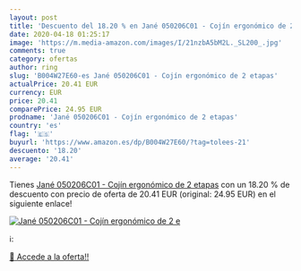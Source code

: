 ```yaml
---
layout: post
title: 'Descuento del 18.20 % en Jané 050206C01 - Cojín ergonómico de 2 e'
date: 2020-04-18 01:25:17
image: 'https://m.media-amazon.com/images/I/21nzbA5bM2L._SL200_.jpg'
comments: true
category: ofertas
author: ring
slug: 'B004W27E60-es Jané 050206C01 - Cojín ergonómico de 2 etapas'
actualPrice: 20.41 EUR
currency: EUR
price: 20.41
comparePrice: 24.95 EUR
prodname: 'Jané 050206C01 - Cojín ergonómico de 2 etapas'
country: 'es'
flag: '🇪🇸'
buyurl: 'https://www.amazon.es/dp/B004W27E60/?tag=tolees-21'
descuento: '18.20'
average: '20.41'
---
```


Tienes [Jané 050206C01 - Cojín ergonómico de 2 etapas](https://www.amazon.es/dp/B004W27E60/?tag=tolees-21) con un 18.20 % de descuento con precio de oferta de 20.41 EUR (original: 24.95 EUR) en el siguiente enlace!

[![Jané 050206C01 - Cojín ergonómico de 2 e](https://m.media-amazon.com/images/I/21nzbA5bM2L._SL200_.jpg)](https://www.amazon.es/dp/B004W27E60/?tag=tolees-21)

ℹ️:


[🛒 Accede a la oferta!!](https://www.amazon.es/dp/B004W27E60/?tag=tolees-21)
